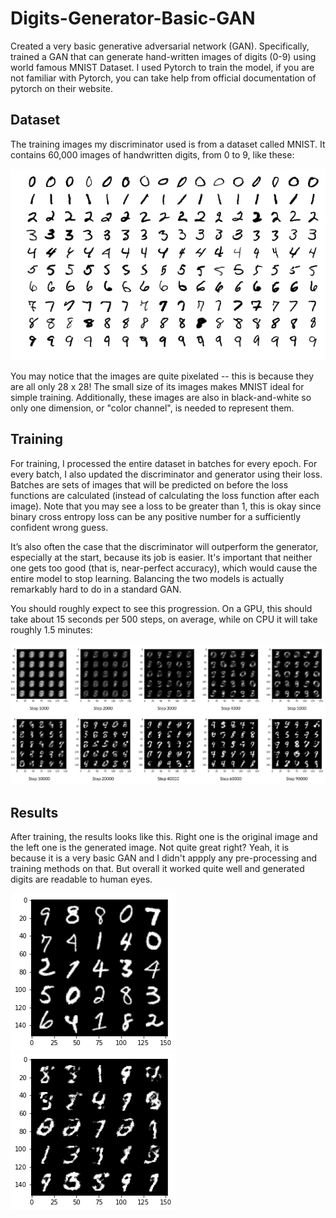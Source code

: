 # Digits-Generator-Basic-GAN
Created a very basic generative adversarial network (GAN). Specifically, trained a GAN that can generate hand-written images of digits (0-9) using world famous MNIST Dataset. I used Pytorch to train the model, if you are not familiar with Pytorch, you can take help from official documentation of pytorch on their website.

## Dataset

The training images my discriminator used is from a dataset called MNIST. It contains 60,000 images of handwritten digits, from 0 to 9, like these:

![Screenshot](68747470733a2f2f75706c6f61642e77696b696d656469612e6f72672f77696b6970656469612f636f6d6d6f6e732f322f32372f4d6e6973744578616d706c65732e706e67.png)

You may notice that the images are quite pixelated -- this is because they are all only 28 x 28! The small size of its images makes MNIST ideal for simple training. Additionally, these images are also in black-and-white so only one dimension, or "color channel", is needed to represent them.

## Training

For training, I processed the entire dataset in batches for every epoch. For every batch, I also updated the discriminator and generator using their loss. Batches are sets of images that will be predicted on before the loss functions are calculated (instead of calculating the loss function after each image). Note that you may see a loss to be greater than 1, this is okay since binary cross entropy loss can be any positive number for a sufficiently confident wrong guess.

It’s also often the case that the discriminator will outperform the generator, especially at the start, because its job is easier. It's important that neither one gets too good (that is, near-perfect accuracy), which would cause the entire model to stop learning. Balancing the two models is actually remarkably hard to do in a standard GAN.

You should roughly expect to see this progression. On a GPU, this should take about 15 seconds per 500 steps, on average, while on CPU it will take roughly 1.5 minutes: 

![Screenshot2](https://github.com/msalmankhaliq/Digit-Generator-Basic-GAN/blob/main/training%20image.png)

## Results

After training, the results looks like this. Right one is the original image and the left one is the generated image. Not quite great right? Yeah, it is because it is a very basic GAN and I didn't appply any pre-processing and training methods on that. But overall it worked quite well and generated digits are readable to human eyes. 

![Screenshot3](https://github.com/msalmankhaliq/Digit-Generator-Basic-GAN/blob/main/download%20(2).png) ![Screenshot4](https://github.com/msalmankhaliq/Digit-Generator-Basic-GAN/blob/main/download%20(1).png)
